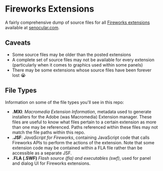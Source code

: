 Fireworks Extensions
===================

A fairly comprehensive dump of source files for all [Fireworks extensions](http://www.senocular.com/fireworks/extensions/) available at [senocular.com](http://senocular.com).

Caveats
-------

* Some source files may be older than the posted extensions
* A complete set of source files may not be available for every extension (particularly when it comes to graphics used within some panels)
* There may be some extensions whose source files have been forever lost :sob:


File Types
----------

Information on some of the file types you'll see in this repo:

* **.MXI**: *Macromedia Extension Information*, metadata used to generate installers for the Adobe (was Macromedia) Extension manager.  These files are useful to know what files pertain to a certain extension as more than one may be referenced. Paths referenced within these files may not match the file paths within this repo.
* **.JSF**: *JavaScript for Fireworks*, containing JavaScript code that calls Fireworks APIs to perform the actions of the extension. Note that some extension code may be contained within a FLA file rather than be accessible as a separate JSF.
* **.FLA (.SWF)** *Flash source (fla) and executables (swf)*, used for panel and dialog UI for Fireworks extensions.

